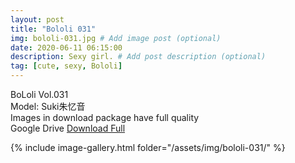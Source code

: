 ```yaml
---
layout: post
title: "Bololi 031"
img: bololi-031.jpg # Add image post (optional)
date: 2020-06-11 06:15:00
description: Sexy girl. # Add post description (optional)
tag: [cute, sexy, Bololi]
---
```

BoLoli Vol.031  
Model: Suki朱忆音                               
Images in download package have full quality                    
Google Drive [Download Full](http://gestyy.com/eqpbU6)

{% include image-gallery.html folder="/assets/img/bololi-031/" %}

